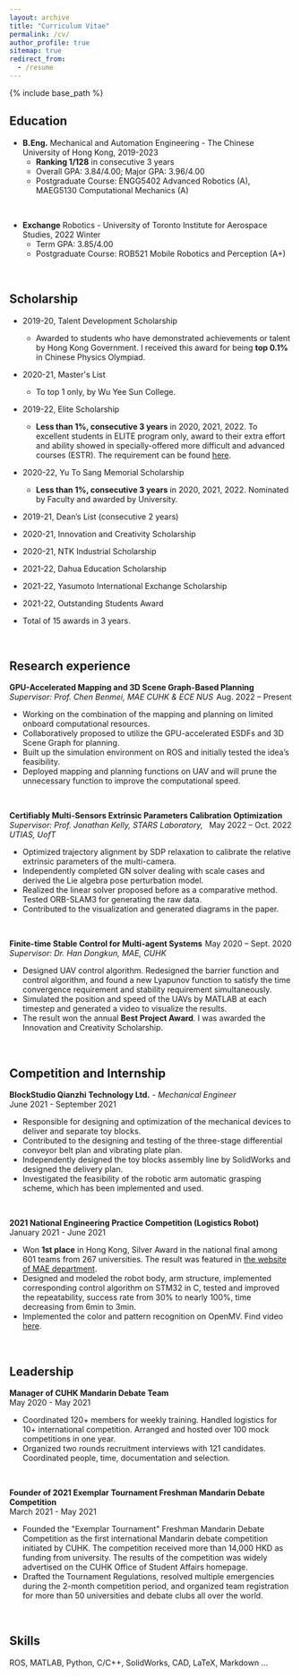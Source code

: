 ```yaml
---
layout: archive
title: "Curriculum Vitae"
permalink: /cv/
author_profile: true
sitemap: true
redirect_from:
  - /resume
---
```




{% include base_path %}


## Education


* **B.Eng.** Mechanical and Automation Engineering - The Chinese University of Hong Kong, 2019-2023
  * **Ranking 1/128** in consecutive 3 years
  * Overall GPA: 3.84/4.00; Major GPA: 3.96/4.00
  * Postgraduate Course: ENGG5402 Advanced Robotics (A), MAEG5130 Computational Mechanics (A)  
<br />

* **Exchange** Robotics - University of Toronto Institute for Aerospace Studies, 2022 Winter
  * Term GPA: 3.85/4.00 
  * Postgraduate Course: ROB521 Mobile Robotics and Perception (A+)

<br/>

## Scholarship


- 2019-20, Talent Development Scholarship
  - Awarded to students who have demonstrated achievements or talent by Hong Kong Government. I received this award for being **top 0.1%** in Chinese Physics Olympiad.

- 2020-21, Master's List
  - To top 1 only, by Wu Yee Sun College.

- 2019-22, Elite Scholarship
  - **Less than 1%, consecutive 3 years** in 2020, 2021, 2022. To excellent students in ELITE program only, award to their extra effort and ability showed in specially-offered more difficult and advanced courses (ESTR). The requirement can be found [here](https://www.erg.cuhk.edu.hk/erg/Elite).

- 2020-22, Yu To Sang Memorial Scholarship
  - **Less than 1%, consecutive 3 years** in 2020, 2021, 2022. Nominated by Faculty and awarded by University.

- 2019-21, Dean’s List (consecutive 2 years)

- 2020-21, Innovation and Creativity Scholarship 

- 2020-21, NTK Industrial Scholarship

- 2021-22, Dahua Education Scholarship

- 2021-22, Yasumoto International Exchange Scholarship

- 2021-22, Outstanding Students Award 

- Total of 15 awards in 3 years.

<br />


## Research experience


**GPU-Accelerated Mapping and 3D Scene Graph-Based Planning**  <span style="float:right;">Aug. 2022 – Present</span>  
*Supervisor: Prof. Chen Benmei, MAE CUHK & ECE NUS*  
* Working on the combination of the mapping and planning on limited onboard computational resources.
* Collaboratively proposed to utilize the GPU-accelerated ESDFs and 3D Scene Graph for planning.
* Built up the simulation environment on ROS and initially tested the idea’s feasibility.
* Deployed mapping and planning functions on UAV and will prune the unnecessary function to improve the computational speed.
<br />

**Certifiably Multi-Sensors Extrinsic Parameters Calibration Optimization**  <span style="float:right;">May 2022 – Oct. 2022</span>  
*Supervisor: Prof. Jonathan Kelly, STARS Laboratory, UTIAS, UofT*  
* Optimized trajectory alignment by SDP relaxation to calibrate the relative extrinsic parameters of the multi-camera.
* Independently completed GN solver dealing with scale cases and derived the Lie algebra pose perturbation model.
* Realized the linear solver proposed before as a comparative method. Tested ORB-SLAM3 for generating the raw data.
* Contributed to the visualization and generated diagrams in the paper.
<br />

**Finite-time Stable Control for Multi-agent Systems**  <span style="float:right;">May 2020 – Sept. 2020  </span>  
*Supervisor: Dr. Han Dongkun, MAE, CUHK*  
* Designed UAV control algorithm. Redesigned the barrier function and control algorithm, and found a new Lyapunov function to satisfy the time convergence requirement and stability requirement simultaneously.
* Simulated the position and speed of the UAVs by MATLAB at each timestep and generated a video to visualize the results. 
* The result won the annual **Best Project Award**. I was awarded the Innovation and Creativity Scholarship. 

<br />


## Competition and Internship


**BlockStudio Qianzhi Technology Ltd.** - *Mechanical Engineer*  
June 2021 - September 2021  
- Responsible for designing and optimization of the mechanical devices to deliver and separate toy blocks.
- Contributed to the designing and testing of the three-stage differential conveyor belt plan and vibrating plate plan.
- Independently designed the toy blocks assembly line by SolidWorks and designed the delivery plan.
- Investigated the feasibility of the robotic arm automatic grasping scheme, which has been implemented and used.
<br />

**2021 National Engineering Practice Competition (Logistics Robot)**  
January 2021 - June 2021  
- Won **1st place** in Hong Kong, Silver Award in the national final among 601 teams from 267 universities. The result was featured in [the website of MAE department](https://www4.mae.cuhk.edu.hk/newsnawards/silver-award-in-the-national-finals-of-the-2021-china-university-students-engineering-practice-and-innovation-ability-competition/).
- Designed and modeled the robot body, arm structure, implemented corresponding control algorithm on STM32 in C, tested and improved the repeatability, success rate from 30% to nearly 100%, time decreasing from 6min to 3min.
- Implemented the color and pattern recognition on OpenMV. Find video [here](https://youtu.be/IHseo0RF8Oc).

<br />


## Leadership


**Manager of CUHK Mandarin Debate Team**  
May 2020 - May 2021  
- Coordinated 120+ members for weekly training. Handled logistics for 10+ international competition. Arranged and hosted over 100 mock competitions in one year.
- Organized two rounds recruitment interviews with 121 candidates. Coordinated people, time, documentation and selection.
<br />

**Founder of 2021 Exemplar Tournament Freshman Mandarin Debate Competition**  
March 2021 - May 2021  
- Founded the "Exemplar Tournament" Freshman Mandarin Debate Competition as the first international Mandarin debate competition initiated by CUHK. The competition received more than 14,000 HKD as funding from university. The results of the competition was widely advertised on the CUHK Office of Student Affairs homepage.
- Drafted the Tournament Regulations, resolved multiple emergencies during the 2-month competition period, and organized team registration for more than 50 universities and debate clubs all over the world.


<br />


## Skills


ROS, MATLAB, Python, C/C++, SolidWorks, CAD, LaTeX, Markdown …

